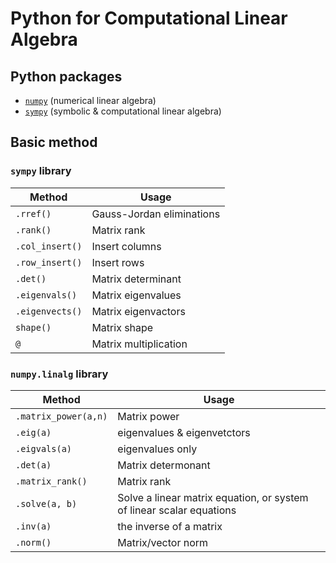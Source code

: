 # Python for Computational Linear Algebra

## Python packages

- [`numpy`](https://numpy.org) (numerical linear algebra)
- [`sympy`](https://www.sympy.org/en/index.html) (symbolic & computational linear algebra)

## Basic method

### `sympy` library

|Method | Usage |
|--|--|
|`.rref()` | Gauss-Jordan eliminations|
|`.rank()` | Matrix rank |
|`.col_insert()`| Insert columns |
|`.row_insert()`| Insert rows |
|`.det()`| Matrix determinant |
|`.eigenvals()` | Matrix eigenvalues |
|`.eigenvects()` | Matrix eigenvactors |
|`shape()`| Matrix shape |
|`@`| Matrix multiplication |

### `numpy.linalg` library

|Method | Usage |
|--|--|
|`.matrix_power(a,n)`| Matrix power |
| `.eig(a)`| eigenvalues & eigenvetctors|
|`.eigvals(a)` |eigenvalues only |
|`.det(a)` | Matrix determonant |
|`.matrix_rank()`| Matrix rank |
|`.solve(a, b)` | Solve a linear matrix equation, or system of linear scalar equations|
|`.inv(a)`|  the inverse of a matrix |
|`.norm()`| Matrix/vector norm |
